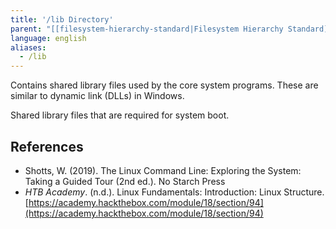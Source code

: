 ```yaml
---
title: '/lib Directory'
parent: "[[filesystem-hierarchy-standard|Filesystem Hierarchy Standard]]"
language: english
aliases:
  - /lib
---
```



Contains shared library files used by the core system programs. These are similar to dynamic link (DLLs) in Windows.

Shared library files that are required for system boot.

## References

- Shotts, W. (2019). <span class="reference-title">The Linux Command Line: Exploring the System: Taking a Guided Tour (2nd ed.)</span>. No Starch Press
- _HTB Academy_. (n.d.). <span class="reference-title">Linux Fundamentals: Introduction: Linux Structure</span>. [https://academy.hackthebox.com/module/18/section/94](https://academy.hackthebox.com/module/18/section/94)
